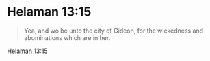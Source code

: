 # Helaman 13:15

> Yea, and wo be unto the city of Gideon, for the wickedness and abominations which are in her.

[Helaman 13:15](https://www.churchofjesuschrist.org/study/scriptures/bofm/hel/13?lang=eng&id=p15#p15)


